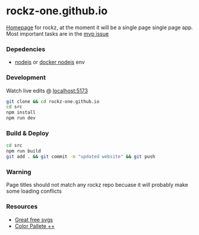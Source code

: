 # rockz-one.github.io
[Homepage](https://rockz-one.github.io) for rockz, at the moment it will be a single page single page app. Most important tasks are in the [mvp issue](https://github.com/Rockz-one/rockz-one.github.io/issues/1)

### Depedencies
- [nodejs](https://nodejs.org/en) or [docker nodejs](https://hub.docker.com/_/node) env

### Development
Watch live edits @ [localhost:5173](localhost:5173)
```bash
git clone && cd rockz-one.github.io
cd src
npm install
npm run dev
```

### Build & Deploy
```bash
cd src
npm run build
git add . && git commit -m "updated website" && git push
```

### Warning
Page titles should not match any rockz repo becuase it will probably make some loading conflicts

### Resources
- [Great free svgs](https://www.svgrepo.com/)
- [Color Pallete ++](https://coolors.co/1d1f21-252425-eaecf0-ceb22a-010100)
